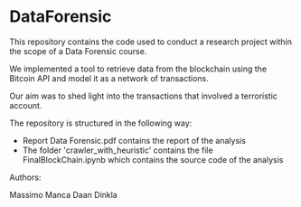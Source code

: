 # DataForensic

This repository contains the code used to conduct a research project within the scope of a Data Forensic course. 

We implemented a tool to retrieve data from the blockchain using the Bitcoin API and model it as a network of transactions.

Our aim was to shed light into the transactions that involved a terroristic account. 

The repository is structured in the following way:

- Report Data Forensic.pdf contains the report of the analysis
- The folder 'crawler_with_heuristic' contains the file FinalBlockChain.ipynb which contains the source code of the analysis

Authors: 

Massimo Manca
Daan Dinkla
